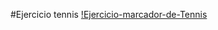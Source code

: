 #Ejercicio tennis
[!Ejercicio-marcador-de-Tennis](https://travis-ci.org/DanAparicio22/Ejercicio-marcador-de-Tennis.svg?branch=master)
